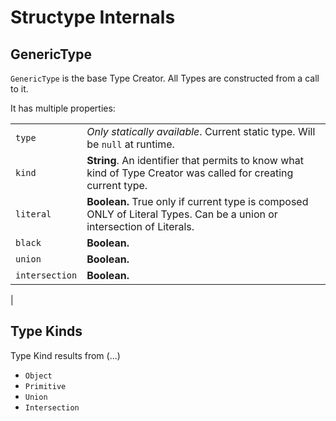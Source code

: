 # Structype Internals

## GenericType

`GenericType` is the base Type Creator. All Types are constructed from a call to it.

It has multiple properties:

|                |                                     |
| -------------- | ----------------------------------- |
| `type`         | *Only statically available*. Current static type. Will be `null` at runtime.
| `kind`         | **String**. An identifier that permits to know what kind of Type Creator was called for creating current type.
| `literal`      | **Boolean.** True only if current type is composed ONLY of Literal Types. Can be a union or intersection of Literals.
| `black`        | **Boolean.**
| `union`        | **Boolean.**
| `intersection` | **Boolean.**
|


## Type Kinds

Type Kind results from (...)

- `Object`
- `Primitive`
- `Union`
- `Intersection`


